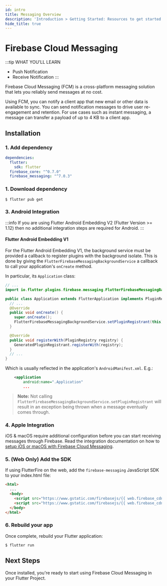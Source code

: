 ```yaml
---
id: intro
title: Messaging Overview
description: 'Introduction > Getting Started: Resources to get started learning and using Redux'
hide_title: true
---
```


# Firebase Cloud Messaging
:::tip WHAT YOU'LL LEARN
- Push Notification
- Receive Notification 
:::
  
Firebase Cloud Messaging (FCM) is a cross-platform messaging solution that lets you reliably send messages at no cost.

Using FCM, you can notify a client app that new email or other data is available to sync. You can send notification messages to drive user re-engagement and retention. For use cases such as instant messaging, a message can transfer a payload of up to 4 KB to a client app.



## Installation
### 1. Add dependency
```yaml {5} title="pubspec.yaml"
dependencies:
  flutter:
    sdk: flutter
  firebase_core: "^0.7.0"
  firebase_messaging: "^7.0.3"
```
### 1. Download dependency
```
$ flutter pub get
```

### 3. Android Integration

:::info
If you are using Flutter Android Embedding V2 (Flutter Version >= 1.12) then no additional integration steps are required for Android.
:::

#### Flutter Android Embedding V1

For the Flutter Android Embedding V1, the background service must be provided a callback to register plugins with the
background isolate. This is done by giving the `FlutterFirebaseMessagingBackgroundService` a callback to call your
application's `onCreate` method.

In particular, its `Application` class:

```java {2,9}
// ...
import io.flutter.plugins.firebase.messaging.FlutterFirebaseMessagingBackgroundService;

public class Application extends FlutterApplication implements PluginRegistrantCallback {
  // ...
  @Override
  public void onCreate() {
    super.onCreate();
    FlutterFirebaseMessagingBackgroundService.setPluginRegistrant(this);
  }

  @Override
  public void registerWith(PluginRegistry registry) {
    GeneratedPluginRegistrant.registerWith(registry);
  }
  // ...
}
```

Which is usually reflected in the application's `AndroidManifest.xml`. E.g.:

```xml {2}
    <application
        android:name=".Application"
        ...
```

> **Note:** Not calling `FlutterFirebaseMessagingBackgroundService.setPluginRegistrant` will result in an exception being
thrown when a message eventually comes through.

### 4. Apple Integration

iOS & macOS require additional configuration before you can start receiving messages through Firebase.
Read the integration documentation on how to [setup iOS or macOS with Firebase Cloud Messaging](/firebases/index).

### 5. (Web Only) Add the SDK

If using FlutterFire on the web, add the `firebase-messaging` JavaScript SDK to your index.html file:

```html {5} title="web/index.html"
<html>
  ...
  <body>
    <script src="https://www.gstatic.com/firebasejs/{{ web.firebase_cdn }}/firebase-app.js"></script>
    <script src="https://www.gstatic.com/firebasejs/{{ web.firebase_cdn }}/firebase-messaging.js"></script>
  </body>
</html>
```

### 6. Rebuild your app

Once complete, rebuild your Flutter application:

```bash
$ flutter run
```

## Next Steps

Once installed, you're ready to start using Firebase Cloud Messaging in your Flutter Project.

